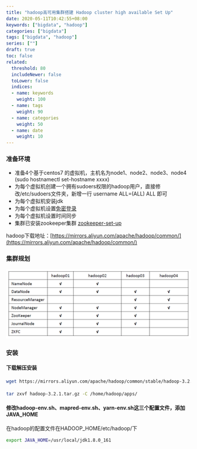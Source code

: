 ```yaml
---
title: "hadoop高可用集群搭建 Hadoop cluster high available Set Up"
date: 2020-05-11T10:42:55+08:00
keywords: ["bigdata", "hadoop"]
categories: ["bigdata"]
tags: ["bigdata", "hadoop"]
series: [""]
draft: true
toc: false
related:
  threshold: 80
  includeNewer: false
  toLower: false
  indices:
  - name: keywords
    weight: 100
  - name: tags
    weight: 90
  - name: categories
    weight: 50
  - name: date
    weight: 10
---
```


### 准备环境
- 准备4个基于centos7 的虚拟机，主机名为node1、node2、node3、node4 (sudo hostnamectl set-hostname xxxx)
- 为每个虚拟机创建一个拥有sudoers权限的hadoop用户，直接修改/etc/sudoers文件夹，新增一行 username ALL=(ALL) ALL 即可
- 为每个虚拟机安装jdk
- 为每个虚拟机设置[免密登录](/linux/ssh-login-nopassword/)
- 为每个虚拟机设置时间同步
- 集群已安装zookeeper集群 [zookeeper-set-up](/distributed/zookeeper-set-up/)


hadoop下载地址：[https://mirrors.aliyun.com/apache/hadoop/common/](https://mirrors.aliyun.com/apache/hadoop/common/)

### 集群规划
![hadoop-cluster](/image/hadoop-cluster.png)

### 安装
#### 下载解压安装
```bash
wget https://mirrors.aliyun.com/apache/hadoop/common/stable/hadoop-3.2.1.tar.gz

tar zxvf hadoop-3.2.1.tar.gz -C /home/hadoop/apps/
```
#### 修改hadoop-env.sh、mapred-env.sh、yarn-env.sh这三个配置文件，添加JAVA_HOME
在hadoop的配置文件在HADOOP_HOME/etc/hadoop/下
```bash
export JAVA_HOME=/usr/local/jdk1.8.0_161
```








